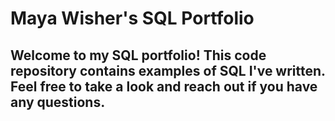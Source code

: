 # Maya Wisher's SQL Portfolio

## Welcome to my SQL portfolio! This code repository contains examples of SQL I've written. Feel free to take a look and reach out if you have any questions.
